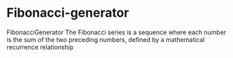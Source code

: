 # Fibonacci-generator
FibonacciGenerator The Fibonacci series is a sequence where each number is the sum of the two preceding numbers, defined by a mathematical recurrence relationship
